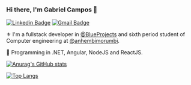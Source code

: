 ### Hi there, I'm Gabriel Campos 🤟

[![Linkedin Badge](https://img.shields.io/badge/LinkedIn-0077B5?style=for-the-badge&logo=linkedin&logoColor=white)](https://www.linkedin.com/in/gabrielcampos07/)
[![Gmail Badge](https://img.shields.io/badge/Gmail-D14836?style=for-the-badge&logo=gmail&logoColor=white)](mailto:gabriel.c.depaula@gmail.com)

⚜️ I'm a fullstack developer in [@BlueProjects](https://www.blueprojects.com.br/) and sixth period student of Computer engineering at [@anhembimorumbi](https://portal.anhembi.br).

🚀 Programming in .NET, Angular, NodeJS and ReactJS.

[![Anurag's GitHub stats](https://github-readme-stats.vercel.app/api?username=GabrielCampos07&count_private=true&show_icons=true&hide=issues,contribs,stars&theme=radical)](https://github.com/GabrielCampos07)

[![Top Langs](https://github-readme-stats.vercel.app/api/top-langs/?username=GabrielCampos07&layout=compact&theme=radical)](https://github.com/GabrielCampos07)
